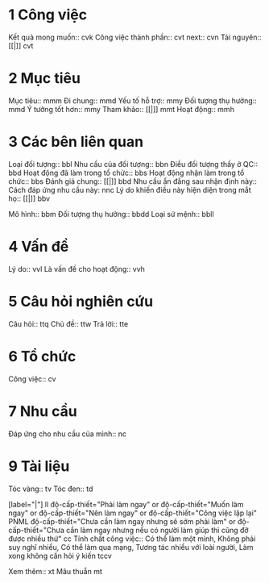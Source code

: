 # 1 Công việc 
Kết quả mong muốn:: 		cvk
Công việc thành phần::		cvt
next::		cvn
Tài nguyên:: [[|]]		cvt

# 2 Mục tiêu
Mục tiêu::		mmm
Đi chung::		mmd
Yếu tố hỗ trợ::		mmy
Đối tượng thụ hưởng::		mmd
Ý tưởng tốt hơn::		mmy
Tham khảo:: [[|]]		mmt
Hoạt động::		mmh

# 3 Các bên liên quan
Loại đối tượng::		bbl
Nhu cầu của đối tượng::		bbn
Điều đối tượng thấy ở QC::		bbd
Hoạt động đã làm trong tổ chức::		bbs
Hoạt động nhận làm trong tổ chức::		bbs
Đánh giá chung:: [[|]]		bbd
Nhu cầu ẩn đằng sau nhận định này::
Cách đáp ứng nhu cầu này:		nnc
Lý do khiến điều này hiện diện trong mắt họ:: [[|]]		bbv

Mô hình::		bbm
Đối tượng thụ hưởng::		bbdd
Loại sứ mệnh:: 		bbll

# 4 Vấn đề
Lý do::		vvl
Là vấn đề cho hoạt động::		vvh

# 5 Câu hỏi nghiên cứu
Câu hỏi::		ttq
Chủ đề::		ttw
Trả lời:: 		tte

# 6 Tổ chức
Công việc:: 		cv
# 7 Nhu cầu
Đáp ứng cho nhu cầu của mình::		nc
# 9 Tài liệu
Tóc vàng:: 		tv
Tóc đen:: 		td

[label="|"]		ll
độ-cấp-thiết="Phải làm ngay" or độ-cấp-thiết="Muốn làm ngay" or độ-cấp-thiết="Nên làm ngay" or độ-cấp-thiết="Công việc lặp lại" 		PNML
độ-cấp-thiết="Chưa cần làm ngay nhưng sẽ sớm phải làm" or độ-cấp-thiết="Chưa cần làm ngay nhưng nếu có người làm giúp thì cũng đỡ được nhiều thứ"		cc
Tính chất công việc:: Có thể làm một mình, Không phải suy nghĩ nhiều, Có thể làm qua mạng, Tương tác nhiều với loài người, Làm xong không cần hỏi ý kiến		tccv

Xem thêm::		xt
Mâu thuẫn		mt
